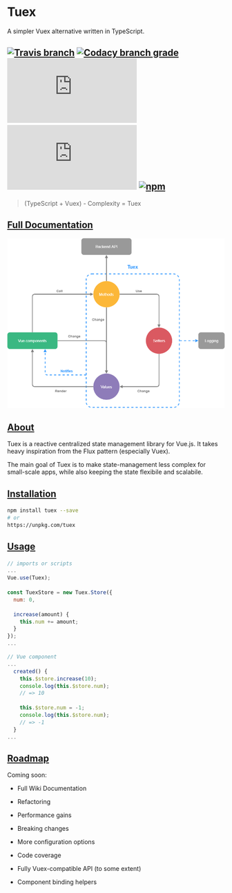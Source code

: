 # Tuex

A simpler Vuex alternative written in TypeScript.

## [![Travis branch](https://img.shields.io/travis/Raiondesu/Tuex/master.svg?style=flat-square)](https://travis-ci.org/Raiondesu/Tuex) [![Codacy branch grade](https://img.shields.io/codacy/grade/929a2e386c4c4cb6ae12619f89b0f0e3/master.svg?style=flat-square)]() ![size](https://badges.herokuapp.com/size/npm/tuex@latest/lib/index.min.js?style=flat-square) ![size](https://badges.herokuapp.com/size/npm/tuex@latest/lib/index.min.js?style=flat-square&gzip=true) [![npm](https://img.shields.io/npm/dt/tuex.svg?style=flat-square)](http://npmjs.com/package/tuex)

> (TypeScript + Vuex) - Complexity = Tuex

## [Full Documentation](https://github.com/Raiondesu/Tuex/wiki)

![](https://github.com/Raiondesu/Tuex/raw/master/TuexDiagram.png)

## [About](https://github.com/Raiondesu/Tuex/wiki/What-is-Tuex)

Tuex is a reactive centralized state management library for Vue.js. It takes heavy inspiration from the Flux pattern (especially Vuex).

The main goal of Tuex is to make state-management less complex for small-scale apps, while also keeping the state flexibile and scalabile.

## [Installation](https://github.com/Raiondesu/Tuex/wiki/Installation)

```bash
npm install tuex --save
# or
https://unpkg.com/tuex
```

## [Usage](https://github.com/Raiondesu/Tuex/wiki/Getting-Started)

```js
// imports or scripts
...
Vue.use(Tuex);

const TuexStore = new Tuex.Store({
  num: 0,

  increase(amount) {
    this.num += amount;
  }
});
...
```

```js
// Vue component
...
  created() {
    this.$store.increase(10);
    console.log(this.$store.num);
    // => 10

    this.$store.num = -1;
    console.log(this.$store.num);
    // => -1
  }
...
```

## [Roadmap](https://github.com/Raiondesu/Tuex/wiki/Roadmap)

Coming soon:
- Full Wiki Documentation
- Refactoring
- Performance gains
- Breaking changes

- More configuration options
- Code coverage
- Fully Vuex-compatible API (to some extent)

- Component binding helpers
